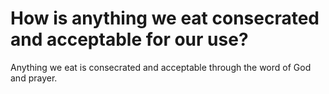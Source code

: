 # How is anything we eat consecrated and acceptable for our use?

Anything we eat is consecrated and acceptable through the word of God and prayer.
